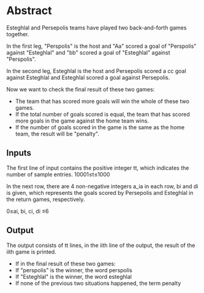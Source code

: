 # Abstract
Esteghlal and Persepolis teams have played two back-and-forth games together.

In the first leg, "Perspolis" is the host and "Aa" scored a goal of "Perspolis" against "Esteghlal" and "bb" scored a goal of "Esteghlal" against "Perspolis".

In the second leg, Esteghlal is the host and Persepolis scored a cc goal against Esteghlal and Esteghlal scored a goal against Persepolis.

Now we want to check the final result of these two games:

- The team that has scored more goals will win the whole of these two games.
- If the total number of goals scored is equal, the team that has scored more goals in the game against the home team wins.
- If the number of goals scored in the game is the same as the home team, the result will be "penalty".

## Inputs
The first line of input contains the positive integer tt, which indicates the number of sample entries.
10001≤t≤1000

In the next row, there are 4 non-negative integers a_ia in each row, bi and di
is given, which represents the goals scored by Persepolis and Esteghlal in the return games, respectively.

0≤ai, bi, ci, di ≤6

## Output
The output consists of tt lines, in the iith line of the output, the result of the iith game is printed.

- If in the final result of these two games:
- If "perspolis" is the winner, the word perspolis
- If "Esteghlal" is the winner, the word esteghlal
- If none of the previous two situations happened, the term penalty
